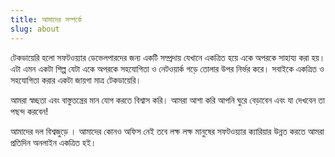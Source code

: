 ```yaml
---
title: আমাদের সম্পর্কে
slug: about
---
```


টেকডায়েরি হলো সফটওয়্যার ডেভেলপারদের জন্য একটি সম্প্রদায় যেখানে একত্রিত হয়ে একে অপরকে সাহায্য করা হয়। এটা এমন একটা শিল্প যেটা একে অপরকে সহযোগিতা ও নেটওয়ার্ক গড়ে তোলার উপর নির্ভর করে। সবাইকে একত্রিত ও সহযোগিতা করার একটা জায়গা মাত্র টেকডায়েরি।

আমরা স্বচ্ছতা এবং বাস্তুতন্ত্রের মান যোগ করতে বিশ্বাস করি। আমরা আশা করি আপনি ঘুরে বেড়াবেন এবং যা দেখবেন তা পছন্দ করবেন!

আমাদের দল বিশ্বজুড়ে । আমাদের কোনও অফিস নেই তবে লক্ষ লক্ষ মানুষের সফটওয়্যার ক্যারিয়ার উন্নত করতে আমরা প্রতিদিন অনলাইন একত্রিত হই।
